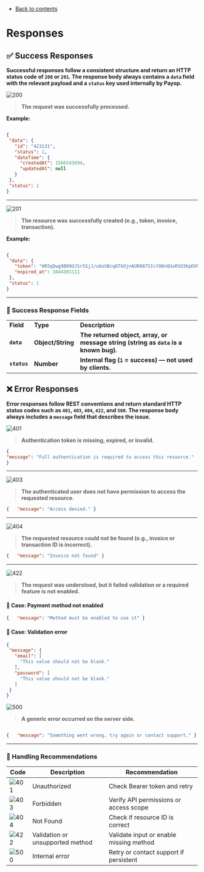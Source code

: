 * [Back to contents](../Readme.md#contents)

# Responses  

## **✅ Success Responses**

**Successful responses follow a consistent structure and return an HTTP status code of <code>200</code> or <code>201</code>. The response body always contains a <code>data</code> field with the relevant payload and a <code>status</code> key used internally by Payop.**


![200](https://img.shields.io/badge/200-ok-green?style=for-the-badge)

> **The request was successfully processed.**

**Example:**


```json

{
 "data": {
   "id": "423131",
   "status": 1,
   "dateTime": {
     "createdAt": 1566543694,
     "updatedAt": null
   }
 },
 "status": 1
}

```


** **


![201](https://img.shields.io/badge/201-created-lightgreen?style=for-the-badge)

> **The resource was successfully created (e.g., token, invoice, transaction).**


**Example:**


```json

{
 "data": {
   "token": "HR5qDwg9B09dJSr5SjJ/u6oVBcq6TkOjnAUR0875IcYO8nQUxRSO3KpDVN",
   "expired_at": 1644301111
 },
 "status": 1
}

```


** **


### **🔑 Success Response Fields**


<table>
  <tr>
   <td><strong>Field</strong>
   </td>
   <td><strong>Type</strong>
   </td>
   <td><strong>Description</strong>
   </td>
  </tr>
  <tr>
   <td><strong><code>data</code></strong>
   </td>
   <td><strong>Object/String</strong>
   </td>
   <td><strong>The returned object, array, or message string (string as <code>data</code> is a known bug).</strong>
   </td>
  </tr>
  <tr>
   <td><strong><code>status</code></strong>
   </td>
   <td><strong>Number</strong>
   </td>
   <td><strong>Internal flag (<code>1</code> = success) — not used by clients.</strong>
   </td>
  </tr>
</table>



## **❌ Error Responses**

**Error responses follow REST conventions and return standard HTTP status codes such as <code>401</code>, <code>403</code>, <code>404</code>, <code>422</code>, and <code>500</code>. The response body always includes a <code>message</code> field that describes the issue.**


![401](https://img.shields.io/badge/401-unauthorized-red?style=for-the-badge)


> **Authentication token is missing, expired, or invalid.**


```json
{ 
"message": "Full authentication is required to access this resource." 
}

```


** **


![403](https://img.shields.io/badge/401-forbidden-red?style=for-the-badge)

> **The authenticated user does not have permission to access the requested resource.**


```json
{   "message": "Access denied." }
```


** **


![404](https://img.shields.io/badge/404-not_found-red?style=for-the-badge)

> **The requested resource could not be found (e.g., invoice or transaction ID is incorrect).**


```json
{   "message": "Invoice not found" }
```


** **


![422](https://img.shields.io/badge/422-unprocessable_entity-red?style=for-the-badge)


>  **The request was understood, but it failed validation or a required feature is not enabled.**


#### **🔸 Case: Payment method not enabled**


```json
{   "message": "Method must be enabled to use it" }
```



#### **🔸 Case: Validation error**


```json
{
 "message": {
   "email": [
     "This value should not be blank."
   ],
   "password": [
     "This value should not be blank."
   ]
 }
}

```



![500](https://img.shields.io/badge/500-internal_server_error-darkred?style=for-the-badge)

> **A generic error occurred on the server side.**


```json

{   "message": "Something went wrong, try again or contact support." }

```


** **


### **📝 Handling Recommendations**


| **Code** | **Description**                        | **Recommendation**                                    |
|----------|----------------------------------------|-------------------------------------------------------|
| ![401](https://img.shields.io/badge/401-red?style=for-the-badge)  | Unauthorized                           | Check Bearer token and retry                          |
| ![403](https://img.shields.io/badge/403-red?style=for-the-badge)  | Forbidden                              | Verify API permissions or access scope                |
| ![404](https://img.shields.io/badge/404-red?style=for-the-badge) | Not Found                              | Check if resource ID is correct                       |
| ![422](https://img.shields.io/badge/422-red?style=for-the-badge) | Validation or unsupported method      | Validate input or enable missing method               |
| ![500](https://img.shields.io/badge/500-darkred?style=for-the-badge)  | Internal error                         | Retry or contact support if persistent                |
